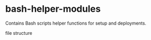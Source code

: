 # bash-helper-modules
Contains Bash scripts helper functions for setup and deployments.

file structure
